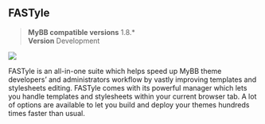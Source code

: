 ## FASTyle

> **MyBB compatible versions**  1.8.*  
> **Version** Development  

![](https://i.imgur.com/1BXkvJe.png)

FASTyle is an all-in-one suite which helps speed up MyBB theme developers’ and administrators workflow by vastly improving templates and stylesheets editing. FASTyle comes with its powerful manager which lets you handle templates and stylesheets within your current browser tab. A lot of options are available to let you build and deploy your themes hundreds times faster than usual.